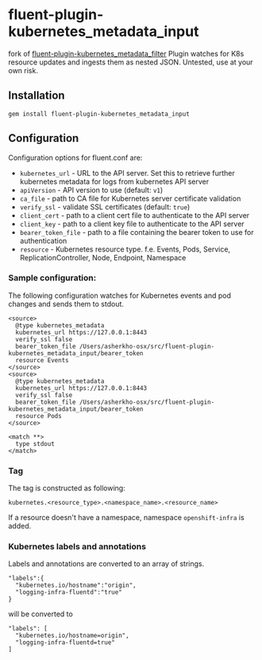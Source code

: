 # fluent-plugin-kubernetes_metadata_input
fork of [fluent-plugin-kubernetes_metadata_filter](https://github.com/fabric8io/fluent-plugin-kubernetes_metadata_filter)
Plugin watches for K8s resource updates and ingests them as nested JSON.
Untested, use at your own risk.

## Installation

    gem install fluent-plugin-kubernetes_metadata_input

## Configuration

Configuration options for fluent.conf are:

* `kubernetes_url` - URL to the API server. Set this to retrieve further kubernetes metadata for logs from kubernetes API server
* `apiVersion` - API version to use (default: `v1`)
* `ca_file` - path to CA file for Kubernetes server certificate validation
* `verify_ssl` - validate SSL certificates (default: `true`)
* `client_cert` - path to a client cert file to authenticate to the API server
* `client_key` - path to a client key file to authenticate to the API server
* `bearer_token_file` - path to a file containing the bearer token to use for authentication
* `resource` - Kubernetes resource type. f.e. Events, Pods, Service, ReplicationController, Node, Endpoint, Namespace

### Sample configuration:
The following configuration watches for Kubernetes events and pod changes and sends them to stdout.
```
<source>
  @type kubernetes_metadata
  kubernetes_url https://127.0.0.1:8443
  verify_ssl false
  bearer_token_file /Users/asherkho-osx/src/fluent-plugin-kubernetes_metadata_input/bearer_token
  resource Events
</source>
<source>
  @type kubernetes_metadata
  kubernetes_url https://127.0.0.1:8443
  verify_ssl false
  bearer_token_file /Users/asherkho-osx/src/fluent-plugin-kubernetes_metadata_input/bearer_token
  resource Pods
</source>

<match **>
  type stdout
</match>
```
### Tag
The tag is constructed as following:
```
kubernetes.<resource_type>.<namespace_name>.<resource_name>
```

If a resource doesn't have a namespace, namespace ```openshift-infra``` is added.

### Kubernetes labels and annotations
Labels and annotations are converted to an array of strings.
```
"labels":{
  "kubernetes.io/hostname":"origin",
  "logging-infra-fluentd":"true"
}
```
will be converted to
```
"labels": [
  "kubernetes.io/hostname=origin",
  "logging-infra-fluentd=true"
]
```
